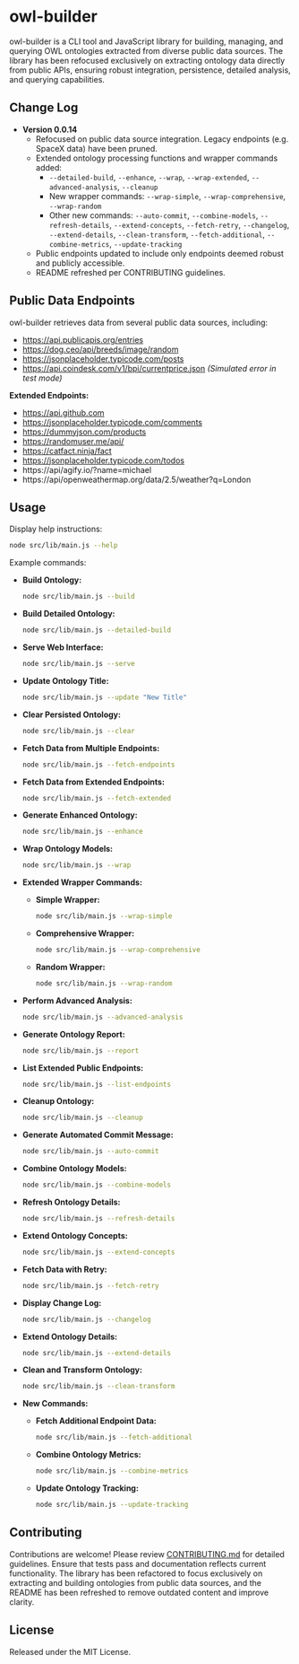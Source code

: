 # owl-builder

owl-builder is a CLI tool and JavaScript library for building, managing, and querying OWL ontologies extracted from diverse public data sources. The library has been refocused exclusively on extracting ontology data directly from public APIs, ensuring robust integration, persistence, detailed analysis, and querying capabilities.

## Change Log
- **Version 0.0.14**
  - Refocused on public data source integration. Legacy endpoints (e.g. SpaceX data) have been pruned.
  - Extended ontology processing functions and wrapper commands added:
    - `--detailed-build`, `--enhance`, `--wrap`, `--wrap-extended`, `--advanced-analysis`, `--cleanup`
    - New wrapper commands: `--wrap-simple`, `--wrap-comprehensive`, `--wrap-random`
    - Other new commands: `--auto-commit`, `--combine-models`, `--refresh-details`, `--extend-concepts`, `--fetch-retry`, `--changelog`, `--extend-details`, `--clean-transform`, `--fetch-additional`, `--combine-metrics`, `--update-tracking`
  - Public endpoints updated to include only endpoints deemed robust and publicly accessible.
  - README refreshed per CONTRIBUTING guidelines.

## Public Data Endpoints

owl-builder retrieves data from several public data sources, including:

- https://api.publicapis.org/entries
- https://dog.ceo/api/breeds/image/random
- https://jsonplaceholder.typicode.com/posts
- https://api.coindesk.com/v1/bpi/currentprice.json *(Simulated error in test mode)*

**Extended Endpoints:**
- https://api.github.com
- https://jsonplaceholder.typicode.com/comments
- https://dummyjson.com/products
- https://randomuser.me/api/
- https://catfact.ninja/fact
- https://jsonplaceholder.typicode.com/todos
- https://api/agify.io/?name=michael
- https://api/openweathermap.org/data/2.5/weather?q=London

## Usage

Display help instructions:

```bash
node src/lib/main.js --help
```

Example commands:

- **Build Ontology:**
  ```bash
  node src/lib/main.js --build
  ```

- **Build Detailed Ontology:**
  ```bash
  node src/lib/main.js --detailed-build
  ```

- **Serve Web Interface:**
  ```bash
  node src/lib/main.js --serve
  ```

- **Update Ontology Title:**
  ```bash
  node src/lib/main.js --update "New Title"
  ```

- **Clear Persisted Ontology:**
  ```bash
  node src/lib/main.js --clear
  ```

- **Fetch Data from Multiple Endpoints:**
  ```bash
  node src/lib/main.js --fetch-endpoints
  ```

- **Fetch Data from Extended Endpoints:**
  ```bash
  node src/lib/main.js --fetch-extended
  ```

- **Generate Enhanced Ontology:**
  ```bash
  node src/lib/main.js --enhance
  ```

- **Wrap Ontology Models:**
  ```bash
  node src/lib/main.js --wrap
  ```

- **Extended Wrapper Commands:**
  - **Simple Wrapper:**
    ```bash
    node src/lib/main.js --wrap-simple
    ```
  - **Comprehensive Wrapper:**
    ```bash
    node src/lib/main.js --wrap-comprehensive
    ```
  - **Random Wrapper:**
    ```bash
    node src/lib/main.js --wrap-random
    ```

- **Perform Advanced Analysis:**
  ```bash
  node src/lib/main.js --advanced-analysis
  ```

- **Generate Ontology Report:**
  ```bash
  node src/lib/main.js --report
  ```

- **List Extended Public Endpoints:**
  ```bash
  node src/lib/main.js --list-endpoints
  ```

- **Cleanup Ontology:**
  ```bash
  node src/lib/main.js --cleanup
  ```

- **Generate Automated Commit Message:**
  ```bash
  node src/lib/main.js --auto-commit
  ```

- **Combine Ontology Models:**
  ```bash
  node src/lib/main.js --combine-models
  ```

- **Refresh Ontology Details:**
  ```bash
  node src/lib/main.js --refresh-details
  ```

- **Extend Ontology Concepts:**
  ```bash
  node src/lib/main.js --extend-concepts
  ```

- **Fetch Data with Retry:**
  ```bash
  node src/lib/main.js --fetch-retry
  ```

- **Display Change Log:**
  ```bash
  node src/lib/main.js --changelog
  ```

- **Extend Ontology Details:**
  ```bash
  node src/lib/main.js --extend-details
  ```

- **Clean and Transform Ontology:**
  ```bash
  node src/lib/main.js --clean-transform
  ```

- **New Commands:**
  - **Fetch Additional Endpoint Data:**
    ```bash
    node src/lib/main.js --fetch-additional
    ```
  - **Combine Ontology Metrics:**
    ```bash
    node src/lib/main.js --combine-metrics
    ```
  - **Update Ontology Tracking:**
    ```bash
    node src/lib/main.js --update-tracking
    ```

## Contributing

Contributions are welcome! Please review [CONTRIBUTING.md](./CONTRIBUTING.md) for detailed guidelines. Ensure that tests pass and documentation reflects current functionality. The library has been refactored to focus exclusively on extracting and building ontologies from public data sources, and the README has been refreshed to remove outdated content and improve clarity.

## License

Released under the MIT License.
